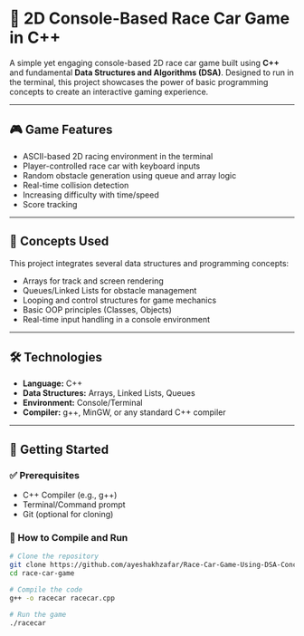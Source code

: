 # 🚗 2D Console-Based Race Car Game in C++

A simple yet engaging console-based 2D race car game built using **C++** and fundamental **Data Structures and Algorithms (DSA)**. Designed to run in the terminal, this project showcases the power of basic programming concepts to create an interactive gaming experience.

---

## 🎮 Game Features

- ASCII-based 2D racing environment in the terminal
- Player-controlled race car with keyboard inputs
- Random obstacle generation using queue and array logic
- Real-time collision detection
- Increasing difficulty with time/speed
- Score tracking

---

## 🧠 Concepts Used

This project integrates several data structures and programming concepts:

- Arrays for track and screen rendering
- Queues/Linked Lists for obstacle management
- Looping and control structures for game mechanics
- Basic OOP principles (Classes, Objects)
- Real-time input handling in a console environment

---

## 🛠️ Technologies

- **Language:** C++
- **Data Structures:** Arrays, Linked Lists, Queues
- **Environment:** Console/Terminal
- **Compiler:** g++, MinGW, or any standard C++ compiler

---

## 🚀 Getting Started

### ✅ Prerequisites

- C++ Compiler (e.g., g++)
- Terminal/Command prompt
- Git (optional for cloning)

### 🔧 How to Compile and Run

```bash
# Clone the repository
git clone https://github.com/ayeshakhzafar/Race-Car-Game-Using-DSA-Concepts.git
cd race-car-game

# Compile the code
g++ -o racecar racecar.cpp

# Run the game
./racecar
